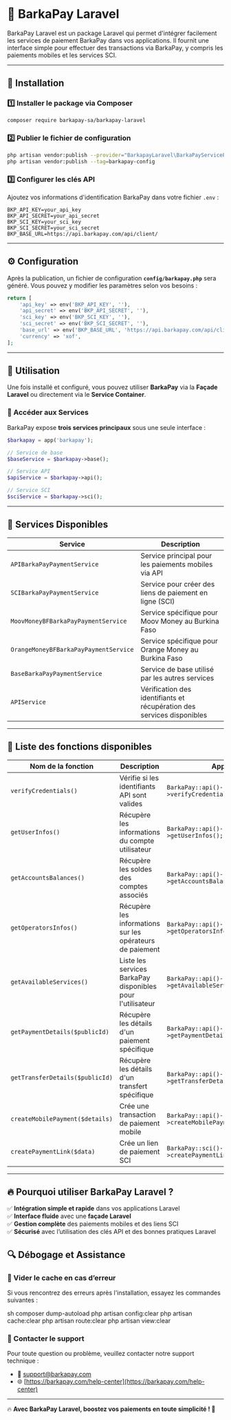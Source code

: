 # 🚀 BarkaPay Laravel

BarkaPay Laravel est un package Laravel qui permet d'intégrer facilement les services de paiement BarkaPay dans vos applications. Il fournit une interface simple pour effectuer des transactions via BarkaPay, y compris les paiements mobiles et les services SCI.

---

## 📌 Installation

### 1️⃣ Installer le package via Composer
```sh
composer require barkapay-sa/barkapay-laravel
```

### 2️⃣ Publier le fichier de configuration
```sh
php artisan vendor:publish --provider="BarkapayLaravel\BarkaPayServiceProvider"
php artisan vendor:publish --tag=barkapay-config
```

### 3️⃣ Configurer les clés API
Ajoutez vos informations d'identification BarkaPay dans votre fichier `.env` :
```env
BKP_API_KEY=your_api_key
BKP_API_SECRET=your_api_secret
BKP_SCI_KEY=your_sci_key
BKP_SCI_SECRET=your_sci_secret
BKP_BASE_URL=https://api.barkapay.com/api/client/
```

---

## ⚙️ Configuration
Après la publication, un fichier de configuration **`config/barkapay.php`** sera généré. Vous pouvez y modifier les paramètres selon vos besoins :
```php
return [
    'api_key' => env('BKP_API_KEY', ''),
    'api_secret' => env('BKP_API_SECRET', ''),
    'sci_key' => env('BKP_SCI_KEY', ''),
    'sci_secret' => env('BKP_SCI_SECRET', ''),
    'base_url' => env('BKP_BASE_URL', 'https://api.barkapay.com/api/client/'),
    'currency' => 'xof',
];
```

---

## 🚀 Utilisation
Une fois installé et configuré, vous pouvez utiliser **BarkaPay** via la **Façade Laravel** ou directement via le **Service Container**.

### 📌 Accéder aux Services
BarkaPay expose **trois services principaux** sous une seule interface :
```php
$barkapay = app('barkapay');

// Service de base
$baseService = $barkapay->base();

// Service API
$apiService = $barkapay->api();

// Service SCI
$sciService = $barkapay->sci();
```

---

## 📌 Services Disponibles

| **Service**                            | **Description**                                      |
|-----------------------------------------|------------------------------------------------------|
| `APIBarkaPayPaymentService`            | Service principal pour les paiements mobiles via API |
| `SCIBarkaPayPaymentService`            | Service pour créer des liens de paiement en ligne (SCI) |
| `MoovMoneyBFBarkaPayPaymentService`    | Service spécifique pour Moov Money au Burkina Faso |
| `OrangeMoneyBFBarkaPayPaymentService`  | Service spécifique pour Orange Money au Burkina Faso |
| `BaseBarkaPayPaymentService`           | Service de base utilisé par les autres services |
| `APIService`                            | Vérification des identifiants et récupération des services disponibles |

---

## 📌 Liste des fonctions disponibles

| **Nom de la fonction**              | **Description**                                       | **Appel** |
|--------------------------------------|------------------------------------------------------|-----------|
| `verifyCredentials()`                | Vérifie si les identifiants API sont valides        | `BarkaPay::api()->verifyCredentials();` |
| `getUserInfos()`                     | Récupère les informations du compte utilisateur     | `BarkaPay::api()->getUserInfos();` |
| `getAccountsBalances()`              | Récupère les soldes des comptes associés           | `BarkaPay::api()->getAccountsBalances();` |
| `getOperatorsInfos()`                | Récupère les informations sur les opérateurs de paiement | `BarkaPay::api()->getOperatorsInfos();` |
| `getAvailableServices()`             | Liste les services BarkaPay disponibles pour l'utilisateur | `BarkaPay::api()->getAvailableServices();` |
| `getPaymentDetails($publicId)`       | Récupère les détails d'un paiement spécifique       | `BarkaPay::api()->getPaymentDetails($publicId);` |
| `getTransferDetails($publicId)`      | Récupère les détails d'un transfert spécifique      | `BarkaPay::api()->getTransferDetails($publicId);` |
| `createMobilePayment($details)`      | Crée une transaction de paiement mobile            | `BarkaPay::api()->createMobilePayment([...]);` |
| `createPaymentLink($data)`           | Crée un lien de paiement SCI                        | `BarkaPay::sci()->createPaymentLink([...]);` |

---

## 🔥 Pourquoi utiliser BarkaPay Laravel ?

✅ **Intégration simple et rapide** dans vos applications Laravel  
✅ **Interface fluide** avec une **façade Laravel**  
✅ **Gestion complète** des paiements mobiles et des liens SCI  
✅ **Sécurisé** avec l’utilisation des clés API et des bonnes pratiques Laravel  

## 🔍 Débogage et Assistance

### 📌 Vider le cache en cas d’erreur
Si vous rencontrez des erreurs après l'installation, essayez les commandes suivantes :

sh
composer dump-autoload
php artisan config:clear
php artisan cache:clear
php artisan route:clear
php artisan view:clear



### 📌 Contacter le support
Pour toute question ou problème, veuillez contacter notre support technique :  
- 📧 [support@barkapay.com](mailto:support@barkapay.com)
- 🌐 [https://barkapay.com/help-center](https://barkapay.com/help-center)


---

🔥 **Avec BarkaPay Laravel, boostez vos paiements en toute simplicité ! 🚀**

